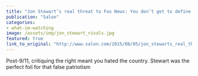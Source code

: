 ```yaml
---
title: "Jon Stewart’s real threat to Fox News: You don’t get to define patriotism!"
publication: "Salon"
categories: 
- what-im-watching
image: /assets/img/jon_stewart_rivals.jpg
featured: true
link_to_original: "http://www.salon.com/2015/08/05/jon_stewarts_real_threat_to_fox_news_you_dont_get_to_define_patriotism/"
---
```

Post-9/11, critiquing the right meant you hated the country. Stewart was the perfect foil for that false patriotism